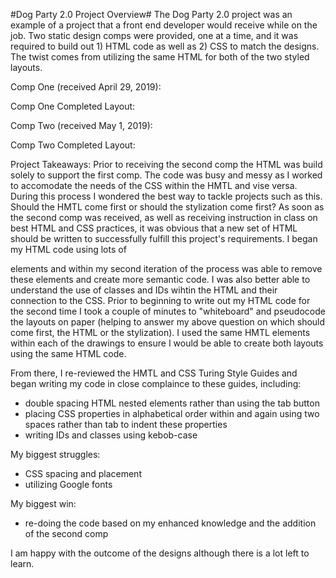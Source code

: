 #Dog Party 2.0 Project Overview#
The Dog Party 2.0 project was an example of a project that a front end developer would receive while on the job. Two static design comps were provided, one at a time, and it was required to build out 1) HTML code as well as 2) CSS to match the designs. The twist comes from utilizing the same HTML for both of the two styled layouts. 

Comp One (received April 29, 2019):

Comp One Completed Layout:

Comp Two (received May 1, 2019):

Comp Two Completed Layout:

Project Takeaways:
Prior to receiving the second comp the HTML was build solely to support the first comp. The code was busy and messy as I worked to accomodate the needs of the CSS within the HMTL and vise versa. During this process I wondered the best way to tackle projects such as this. Should the HMTL come first or should the stylization come first? As soon as the second comp was received, as well as receiving instruction in class on best HTML and CSS practices, it was obvious that a new set of HTML should be written to successfully fulfill this project's requirements. I began my HTML code using lots of <div> elements and within my second iteration of the process was able to remove these elements and create more semantic code. I was also better able to understand the use of classes and IDs wihtin the HTML and their connection to the CSS. Prior to beginning to write out my HTML code for the second time I took a couple of minutes to "whiteboard" and pseudocode the layouts on paper (helping to answer my above question on which should come first, the HTML or the stylization). I used the same HMTL elements within each of the drawings to ensure I would be able to create both layouts using the same HTML code.
 
From there, I re-reviewed the HMTL and CSS Turing Style Guides and began writing my code in close complaince to these guides, including:
 - double spacing HTML nested elements rather than using the tab button
 - placing CSS properties in alphabetical order within and again using two spaces rather than tab to indent these properties
  - writing IDs and classes using kebob-case
  
  My biggest struggles:
   - CSS spacing and placement
   - utilizing Google fonts

My biggest win:
- re-doing the code based on my enhanced knowledge and the addition of the second comp

 I am happy with the outcome of the designs although there is a lot left to learn. 



